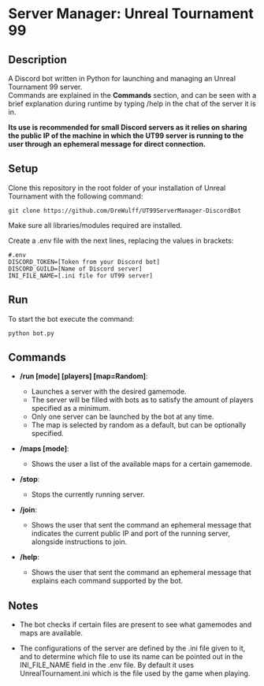 # Server Manager: Unreal Tournament 99
## Description
A Discord bot written in Python for launching and managing an Unreal Tournament 99 server.  
Commands are explained in the **Commands** section, and can be seen with a brief explanation during runtime by typing /help in the chat of the server it is in.

**Its use is recommended for small Discord servers as it relies on sharing the public IP of the machine in which the UT99 server is running to the user through an ephemeral message for direct connection.**

## Setup
Clone this repository in the root folder of your installation of Unreal Tournament with the following command:

    git clone https://github.com/DreWulff/UT99ServerManager-DiscordBot

Make sure all libraries/modules required are installed.

Create a .env file with the next lines, replacing the values in brackets:

    #.env
    DISCORD_TOKEN=[Token from your Discord bot]
    DISCORD_GUILD=[Name of Discord server]
    INI_FILE_NAME=[.ini file for UT99 server]

## Run
To start the bot execute the command:

    python bot.py

## Commands
* **/run [mode] [players] [map=Random]**:
  * Launches a server with the desired gamemode.
  * The server will be filled with bots as to satisfy the amount of players specified as a minimum.
  * Only one server can be launched by the bot at any time.
  * The map is selected by random as a default, but can be optionally specified.

* **/maps [mode]**:
  * Shows the user a list of the available maps for a certain gamemode.

* **/stop**:
  * Stops the currently running server.

* **/join**:
  * Shows the user that sent the command an ephemeral message that indicates the current public IP and port of the running server, alongside instructions to join.

* **/help**:
  * Shows the user that sent the command an ephemeral message that explains each command supported by the bot.

## Notes
* The bot checks if certain files are present to see what gamemodes and maps are available.

* The configurations of the server are defined by the .ini file given to it, and to determine which file to use its name can be pointed out in the INI_FILE_NAME field in the .env file. By default it uses UnrealTournament.ini which is the file used by the game when playing.
